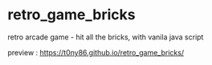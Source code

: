 # retro_game_bricks
retro arcade game - hit all the bricks, with vanila java script

preview : https://t0ny86.github.io/retro_game_bricks/


